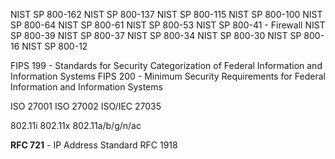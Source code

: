 NIST SP 800-162
NIST SP 800-137
NIST SP 800-115
NIST SP 800-100
NIST SP 800-64
NIST SP 800-61
NIST SP 800-53
NIST SP 800-41 - Firewall
NIST SP 800-39
NIST SP 800-37
NIST SP 800-34
NIST SP 800-30
NIST SP 800-16
NIST SP 800-12

FIPS 199 - Standards for Security Categorization of Federal Information and Information Systems
FIPS 200 - Minimum Security Requirements for Federal Information and Information Systems

ISO 27001
ISO 27002
ISO/IEC 27035

802.11i
802.11x
802.11a/b/g/n/ac

**RFC 721** - IP Address Standard
RFC 1918